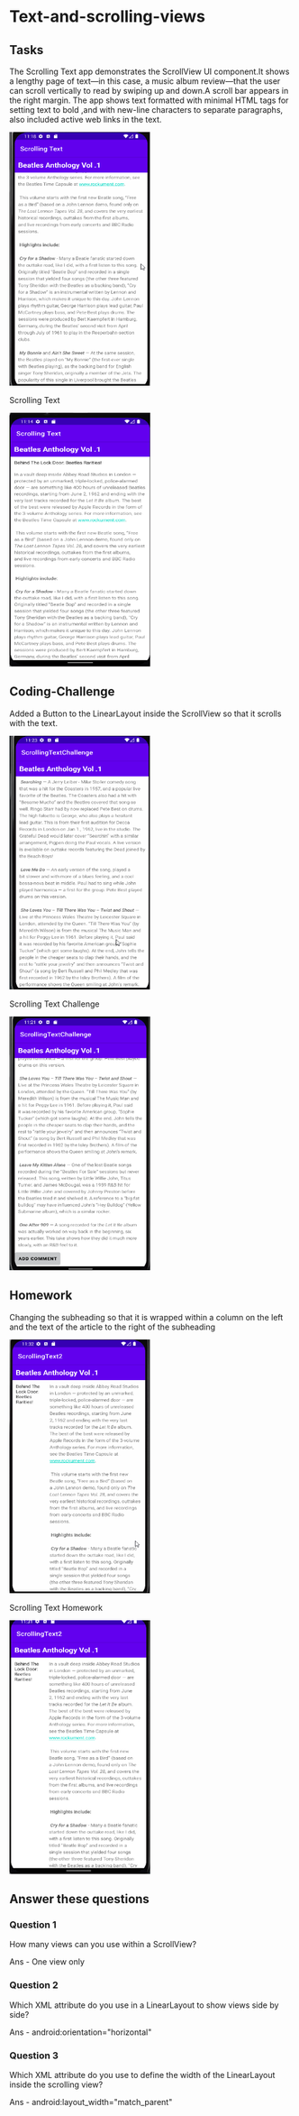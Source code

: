 # Text-and-scrolling-views

## Tasks

The Scrolling Text app demonstrates the ScrollView UI component.It shows a lengthy page of text—in this case, a music album review—that the user
can scroll vertically to read by swiping up and down.A scroll bar appears in the right margin. The app shows text formatted with minimal HTML tags
for setting text to bold ,and with new-line characters to separate paragraphs, also included active web links in the text.

<img src="screenshots/scrollingTasks.gif" width="250" height="450">

Scrolling Text

<img src="screenshots/scrollingTask.png" width="250" height="450">

## Coding-Challenge
Added a Button to the LinearLayout inside the ScrollView so that it scrolls with the text.

<img src="screenshots/scrollingChallenges.gif" width="250" height="450">

Scrolling Text Challenge

<img src="screenshots/scrollingChallenge.png" width="250" height="450">

## Homework

Changing the subheading so that it is wrapped within a column on the left and the text of the article to the right of the subheading

<img src="screenshots/scrollinghomeworks.gif" width="250" height="450">

Scrolling Text Homework

<img src="screenshots/scrollinghomework.png" width="250" height="450">

## Answer these questions

### Question 1
How many views can you use within a ScrollView?

Ans - One view only

### Question 2
Which XML attribute do you use in a LinearLayout to show views side by side?

Ans - android:orientation="horizontal"

### Question 3
Which XML attribute do you use to define the width of the LinearLayout inside the scrolling view? 

Ans - android:layout_width="match_parent"


